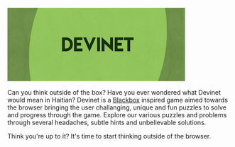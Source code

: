 ![Devinet](https://raw.githubusercontent.com/choyiny/devinet/master/devinet.png "Devinet")

Can you think outside of the box?
Have you ever wondered what Devinet would mean in Haitian?
Devinet is a [Blackbox](http://blackboxpuzzles.com/) inspired game aimed towards the browser bringing the
user challanging, unique and fun puzzles to solve and progress through the game.
Explore our various puzzles and problems through several headaches, subtle hints
and unbelievable solutions.

Think you're up to it?
It's time to start thinking outside of the browser.
